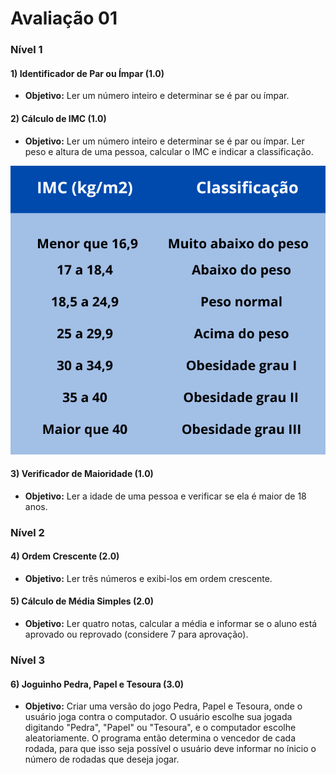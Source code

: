 # Avaliação 01

### Nível 1

#### 1) Identificador de Par ou Ímpar (1.0)
- **Objetivo:** Ler um número inteiro e determinar se é par ou ímpar. 

#### 2) Cálculo de IMC (1.0)
- **Objetivo:** Ler um número inteiro e determinar se é par ou ímpar. 
Ler peso e altura de uma pessoa, calcular o IMC e indicar a classificação.

![Alt ou título da imagem](IMC.png)

#### 3) Verificador de Maioridade (1.0)
- **Objetivo:** Ler a idade de uma pessoa e verificar se ela é maior de 18 anos.

### Nível 2

#### 4) Ordem Crescente (2.0)
- **Objetivo:** Ler três números e exibi-los em ordem crescente.

#### 5) Cálculo de Média Simples (2.0)
- **Objetivo:** Ler quatro notas, calcular a média e informar se o aluno está aprovado ou reprovado (considere 7 para aprovação).

### Nível 3

#### 6) Joguinho Pedra, Papel e Tesoura (3.0)
- **Objetivo:** Criar uma versão do jogo Pedra, Papel e Tesoura, onde o usuário joga contra o computador. O usuário escolhe sua jogada digitando "Pedra", "Papel" ou "Tesoura", e o computador escolhe aleatoriamente. O programa então determina o vencedor de cada rodada, para que isso seja possível o usuário deve informar no ínicio o número de rodadas que deseja jogar.

